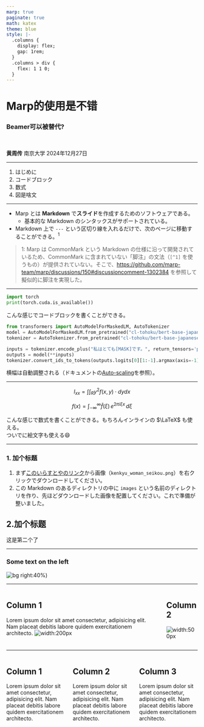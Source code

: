 ```yaml
---
marp: true
paginate: true
math: katex
theme: blue
style: |-
  .columns {
    display: flex;
    gap: 1rem;
  }
  .columns > div {
    flex: 1 1 0;
  }
---
```

<!-- _class: lead -->

# Marp的使用是不错

### Beamer可以被替代?

<br>

**黄周传**
南京大学
2024年12月27日

---

<!-- _header: 目次 -->

1. はじめに
1. コードブロック
1. 数式
1. 図是啥文

---

<!-- _header: はじめに -->

- Marp とは **Markdown** で**スライド**を作成するためのソフトウェアである。
  - 基本的な Markdown のシンタックスがサポートされている。
- Markdown 上で `---` という区切り線を入れるだけで、次のページに移動することができる。$^1$

> 1: Marp は CommonMark という Markdown の仕様に沿って開発されているため、CommonMark に含まれていない「脚注」の文法（`[^1]` を使うもの）が提供されていない。そこで、https://github.com/marp-team/marp/discussions/150#discussioncomment-1302384 を参照して擬似的に脚注を実現した。

---

<!-- _header: コードブロック -->

```python
import torch
print(torch.cuda.is_available())
```

こんな感じでコードブロックを書くことができる。

```python
from transformers import AutoModelForMaskedLM, AutoTokenizer
model = AutoModelForMaskedLM.from_pretrained("cl-tohoku/bert-base-japanese-whole-word-masking")
tokenizer = AutoTokenizer.from_pretrained("cl-tohoku/bert-base-japanese-whole-word-masking")

inputs = tokenizer.encode_plus("私はとても[MASK]です。", return_tensors='pt')
outputs = model(**inputs)
tokenizer.convert_ids_to_tokens(outputs.logits[0][1:-1].argmax(axis=-1))
```

横幅は自動調整される（ドキュメントの[Auto-scaling](https://github.com/marp-team/marp-core#auto-scaling-features)を参照）。

---

<!-- _header: 数式 -->

$$ I_{xx}=\int\int_Ry^2f(x,y)\cdot{}dydx $$

$$
f(x) = \int_{-\infty}^\infty
    \hat f(\xi)\,e^{2 \pi i \xi x}
    \,d\xi
$$

こんな感じで数式を書くことができる。もちろんインラインの $\LaTeX$ も使える。  
ついでに絵文字も使える:smile:

---

<!-- _header: 図是啥文 -->
### 1. 加个标题
1. まず[このいらすとやのリンク](https://www.irasutoya.com/2018/10/blog-post_723.html)から画像（`kenkyu_woman_seikou.png`）を右クリックでダウンロードしてください。
2. この Markdown のあるディレクトリの中に `images` という名前のディレクトリを作り、先ほどダウンロードした画像を配置してください。これで準備が整いました。
## 2.加个标题
这是第二个了

---
<!-- _header: Image -->

### Some text on the left
![bg right:40%](https://git.nju.edu.cn/huangz/images/-/raw/main/pictures/2025/03/14_8_42_47_20250314084246854.png))

---
<!-- _header: 2 Columns-->


<div class="columns">
<div>

## Column 1

Lorem ipsum dolor sit amet consectetur, adipisicing elit. Nam placeat debitis labore quidem exercitationem architecto.
![width:200px](https://git.nju.edu.cn/huangz/images/-/raw/main/pictures/2025/03/14_8_42_47_20250314084246854.png)

</div>
<div>

## Column 2

![width:500px](https://git.nju.edu.cn/huangz/images/-/raw/main/pictures/2025/03/14_8_42_47_20250314084246854.png)

</div>
</div>

---
<!-- _header: 3 Columns-->

<div class="columns">
<div>

## Column 1

Lorem ipsum dolor sit amet consectetur, adipisicing elit. Nam placeat debitis labore quidem exercitationem architecto.

</div>
<div>

## Column 2

Lorem ipsum dolor sit amet consectetur, adipisicing elit. Nam placeat debitis labore quidem exercitationem architecto.

</div>
<div>

## Column 3

Lorem ipsum dolor sit amet consectetur, adipisicing elit. Nam placeat debitis labore quidem exercitationem architecto.

</div>
</div>
